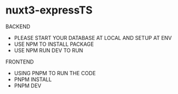 # nuxt3-expressTS

BACKEND

- PLEASE START YOUR DATABASE AT LOCAL AND SETUP AT ENV
- USE NPM TO INSTALL PACKAGE
- USE NPM RUN DEV TO RUN

FRONTEND

- USING PNPM TO RUN THE CODE
- PNPM INSTALL
- PNPM DEV
